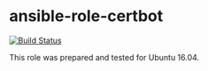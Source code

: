 # ansible-role-certbot

[![Build Status](https://travis-ci.com/iroquoisorg/ansible-role-certbot.svg?branch=master)](https://travis-ci.com/iroquoisorg/ansible-role-certbot)

This role was prepared and tested for Ubuntu 16.04.
